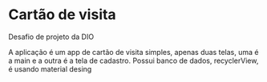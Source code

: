 # Cartão de visita
Desafio de projeto da DIO

A aplicação é um app de cartão de visita simples, apenas duas telas, uma é a main e a outra é a tela de cadastro.
Possui banco de dados, recyclerView, é usando material desing 
